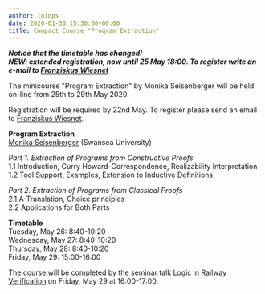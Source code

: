 ```yaml
---
author: ioiops
date: 2020-01-30 15:30:00+00:00
title: Compact Course "Program Extraction"
---
```


**_Notice that the timetable has changed!_**\
**_NEW: extended registration, now until 25 May 18:00. To register write an e-mail to [Franziskus Wiesnet](franziskus.wiesnet@unitn.it)_**

The minicourse "Program Extraction" by Monika Seisenberger will be held on-line from 25th to 29th May 2020.

Registration will be required by 22nd May. To register please send an email to [Franziskus Wiesnet](franziskus.wiesnet@unitn.it).

**Program Extraction**\
[Monika Seisenberger](https://www.swansea.ac.uk/staff/science/computer-science/m.seisenberger/) (Swansea University)

_Part 1. Extraction of Programs from Constructive Proofs_\
1.1 Introduction, Curry Howard-Correspondence, Realizability Interpretation\
1.2 Tool Support, Examples, Extension to Inductive Definitions

_Part 2. Extraction of Programs from Classical Proofs_\
2.1 A-Translation, Choice principles\
2.2 Applications for Both Parts

**Timetable**\
Tuesday, May 26: 8:40-10:20\
Wednesday, May 27: 8:40-10:20\
Thursday, May 28: 8:40-10:20\
Friday, May 29: 15:00-16:00

The course will be completed by the seminar talk [Logic in Railway Verification](https://www.logicverona.it/2020-05-29-departmental-seminar.html) on Friday, May 29 at 16:00-17:00.


